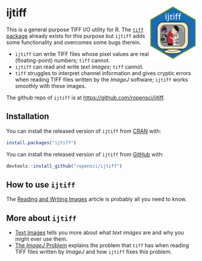 
<!-- README.md is generated from README.Rmd. Please edit that file -->

# ijtiff <img src="man/figures/logo.png" align="right" height=140/>

This is a general purpose TIFF I/O utility for R. The [`tiff`
package](https://cran.r-project.org/package=tiff) already exists for
this purpose but `ijtiff` adds some functionality and overcomes some
bugs therein.

  - `ijtiff` can write TIFF files whose pixel values are real
    (floating-point) numbers; `tiff` cannot.
  - `ijtiff` can read and write *text images*; `tiff` cannot.
  - `tiff` struggles to interpret channel information and gives cryptic
    errors when reading TIFF files written by the *ImageJ* software;
    `ijtiff` works smoothly with these images.

The github repo of `ijtiff` is at <https://github.com/ropensci/ijtiff>.

## Installation

You can install the released version of `ijtiff` from
[CRAN](https://CRAN.R-project.org/package=ijtiff) with:

``` r
install.packages("ijtiff")
```

You can install the released version of `ijtiff` from
[GitHub](https://github.com/ropensci/ijtiff) with:

``` r
devtools::install_github("ropensci/ijtiff")
```

## How to use `ijtiff`

The [Reading and Writing
Images](https://ropensci.github.io/ijtiff/articles/reading-and-writing-images.html)
article is probably all you need to know.

## More about `ijtiff`

  - [Text
    Images](https://ropensci.github.io/ijtiff/articles/text-images.html)
    tells you more about what *text images* are and why you might ever
    use them.
  - [The *ImageJ*
    Problem](https://ropensci.github.io/ijtiff/articles/the-imagej-problem.html)
    explains the problem that `tiff` has when reading TIFF files written
    by *ImageJ* and how `ijtiff` fixes this problem.

